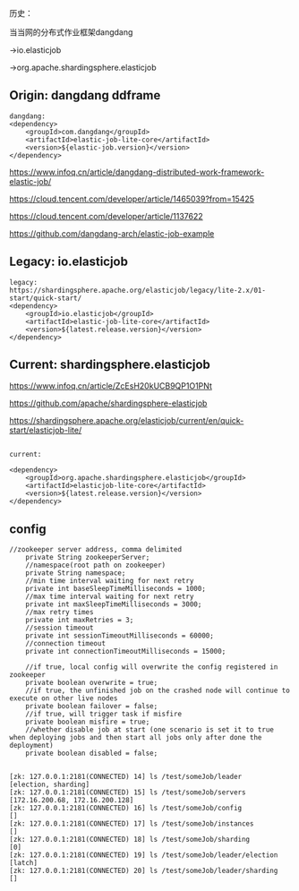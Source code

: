 历史：

当当网的分布式作业框架dangdang

->io.elasticjob

->org.apache.shardingsphere.elasticjob



## Origin: dangdang ddframe

```
dangdang:
<dependency>
    <groupId>com.dangdang</groupId>
    <artifactId>elastic-job-lite-core</artifactId>
    <version>${elastic-job.version}</version>
</dependency>
```

https://www.infoq.cn/article/dangdang-distributed-work-framework-elastic-job/

https://cloud.tencent.com/developer/article/1465039?from=15425

https://cloud.tencent.com/developer/article/1137622

https://github.com/dangdang-arch/elastic-job-example

## Legacy: io.elasticjob

```
legacy:        
https://shardingsphere.apache.org/elasticjob/legacy/lite-2.x/01-start/quick-start/
<dependency>
    <groupId>io.elasticjob</groupId>
    <artifactId>elastic-job-lite-core</artifactId>
    <version>${latest.release.version}</version>
</dependency>
```

## Current: shardingsphere.elasticjob

https://www.infoq.cn/article/ZcEsH20kUCB9QP1O1PNt

https://github.com/apache/shardingsphere-elasticjob

https://shardingsphere.apache.org/elasticjob/current/en/quick-start/elasticjob-lite/

```

current:

<dependency>
    <groupId>org.apache.shardingsphere.elasticjob</groupId>
    <artifactId>elasticjob-lite-core</artifactId>
    <version>${latest.release.version}</version>
</dependency>
```



## config

```
//zookeeper server address, comma delimited 
    private String zookeeperServer;
    //namespace(root path on zookeeper)
    private String namespace;
    //min time interval waiting for next retry
    private int baseSleepTimeMilliseconds = 1000;
    //max time interval waiting for next retry
    private int maxSleepTimeMilliseconds = 3000;
    //max retry times
    private int maxRetries = 3;
    //session timeout
    private int sessionTimeoutMilliseconds = 60000;
    //connection timeout
    private int connectionTimeoutMilliseconds = 15000;

    //if true, local config will overwrite the config registered in zookeeper
    private boolean overwrite = true;
    //if true, the unfinished job on the crashed node will continue to execute on other live nodes
    private boolean failover = false;
    //if true, will trigger task if misfire
    private boolean misfire = true;
    //whether disable job at start (one scenario is set it to true when deploying jobs and then start all jobs only after done the deployment)
    private boolean disabled = false;
    
    
[zk: 127.0.0.1:2181(CONNECTED) 14] ls /test/someJob/leader 
[election, sharding]
[zk: 127.0.0.1:2181(CONNECTED) 15] ls /test/someJob/servers
[172.16.200.68, 172.16.200.128]
[zk: 127.0.0.1:2181(CONNECTED) 16] ls /test/someJob/config 
[]
[zk: 127.0.0.1:2181(CONNECTED) 17] ls /test/someJob/instances
[]
[zk: 127.0.0.1:2181(CONNECTED) 18] ls /test/someJob/sharding 
[0]
[zk: 127.0.0.1:2181(CONNECTED) 19] ls /test/someJob/leader/election
[latch]
[zk: 127.0.0.1:2181(CONNECTED) 20] ls /test/someJob/leader/sharding
[]
```

<disqus/>
